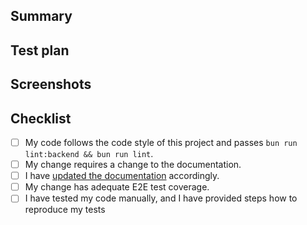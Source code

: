## Summary

<!-- Write a short description about your PR -->

## Test plan

<!-- Include the steps to test your PR -->
<!-- Any PR that requires a complex setup to test MUST include this -->

## Screenshots

<!-- Include screenshots/videos (if any) of how the PR works -->
<!-- Please include this if CLI/frontend behaviour has changed, can be skipped for backend changes -->

## Checklist

<!--- Go over all the following points, and put an `x` in all the boxes that apply. -->
<!--- If you're unsure about any of these, don't hesitate to ask. We're here to help! -->

- [ ] My code follows the code style of this project and passes
      `bun run lint:backend && bun run lint`.
- [ ] My change requires a change to the documentation.
- [ ] I have [updated the documentation](https://github.com/Cap-go/website)
      accordingly.
- [ ] My change has adequate E2E test coverage.
- [ ] I have tested my code manually, and I have provided steps how to reproduce
      my tests
